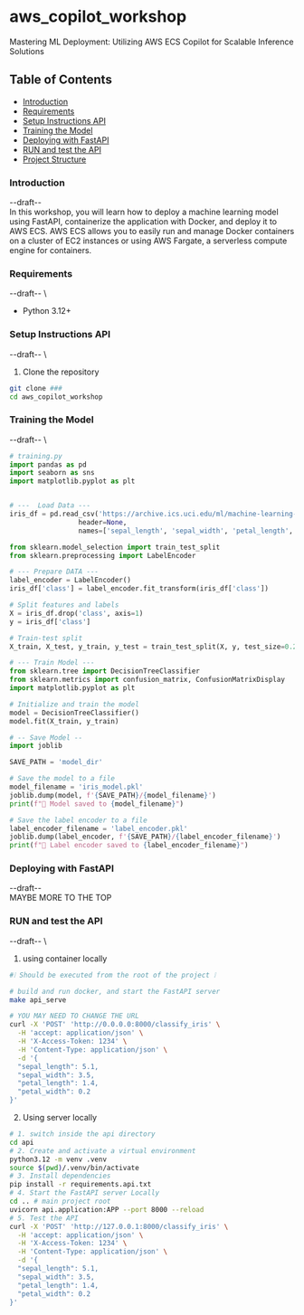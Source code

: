# aws_copilot_workshop
Mastering ML Deployment: Utilizing AWS ECS Copilot for Scalable Inference Solutions

## Table of Contents
- [Introduction](#introduction)
- [Requirements](#requirements)
- [Setup Instructions API](#setup-instructions-api)
- [Training the Model](#training-the-model)
- [Deploying with FastAPI](#deploying-with-fastapi)
- [ RUN and test the API](#run-and-test-the-api)
- [Project Structure](#project-structure)

### Introduction
--draft-- \
In this workshop, you will learn how to deploy a machine learning
model using FastAPI, containerize the application with Docker,
and deploy it to AWS ECS. AWS ECS allows you to easily run and
manage Docker containers on a cluster of EC2 instances or 
using AWS Fargate, a serverless compute engine for containers.

### Requirements
--draft-- \
- Python 3.12+

### Setup Instructions API
--draft-- \
1. Clone the repository
```bash
git clone ###
cd aws_copilot_workshop
```

### Training the Model
--draft-- \
```python
# training.py
import pandas as pd
import seaborn as sns
import matplotlib.pyplot as plt


# ---  Load Data ---
iris_df = pd.read_csv('https://archive.ics.uci.edu/ml/machine-learning-databases/iris/iris.data',
                 header=None,
                 names=['sepal_length', 'sepal_width', 'petal_length', 'petal_width', 'class'])

from sklearn.model_selection import train_test_split
from sklearn.preprocessing import LabelEncoder

# --- Prepare DATA ---
label_encoder = LabelEncoder()
iris_df['class'] = label_encoder.fit_transform(iris_df['class'])

# Split features and labels
X = iris_df.drop('class', axis=1)
y = iris_df['class']

# Train-test split
X_train, X_test, y_train, y_test = train_test_split(X, y, test_size=0.2, random_state=42)

# --- Train Model ---
from sklearn.tree import DecisionTreeClassifier
from sklearn.metrics import confusion_matrix, ConfusionMatrixDisplay
import matplotlib.pyplot as plt

# Initialize and train the model
model = DecisionTreeClassifier()
model.fit(X_train, y_train)

# -- Save Model --
import joblib

SAVE_PATH = 'model_dir'

# Save the model to a file
model_filename = 'iris_model.pkl'
joblib.dump(model, f'{SAVE_PATH}/{model_filename}')
print(f"💾 Model saved to {model_filename}")

# Save the label encoder to a file
label_encoder_filename = 'label_encoder.pkl'
joblib.dump(label_encoder, f'{SAVE_PATH}/{label_encoder_filename}')
print(f"💾 Label encoder saved to {label_encoder_filename}")
```

### Deploying with FastAPI
--draft-- \
MAYBE MORE TO THE TOP

### RUN and test the API
--draft-- \
1. using container locally

```bash
#❕ Should be executed from the root of the project ❕

# build and run docker, and start the FastAPI server
make api_serve

# YOU MAY NEED TO CHANGE THE URL
curl -X 'POST' 'http://0.0.0.0:8000/classify_iris' \
  -H 'accept: application/json' \
  -H 'X-Access-Token: 1234' \
  -H 'Content-Type: application/json' \
  -d '{
  "sepal_length": 5.1,
  "sepal_width": 3.5,
  "petal_length": 1.4,
  "petal_width": 0.2
}'
```

2. Using server locally 
```bash
# 1. switch inside the api directory
cd api
# 2. Create and activate a virtual environment
python3.12 -m venv .venv
source $(pwd)/.venv/bin/activate
# 3. Install dependencies
pip install -r requirements.api.txt
# 4. Start the FastAPI server Locally
cd .. # main project root
uvicorn api.application:APP --port 8000 --reload
# 5. Test the API
curl -X 'POST' 'http://127.0.0.1:8000/classify_iris' \
  -H 'accept: application/json' \
  -H 'X-Access-Token: 1234' \
  -H 'Content-Type: application/json' \
  -d '{
  "sepal_length": 5.1,
  "sepal_width": 3.5,
  "petal_length": 1.4,
  "petal_width": 0.2
}'
```